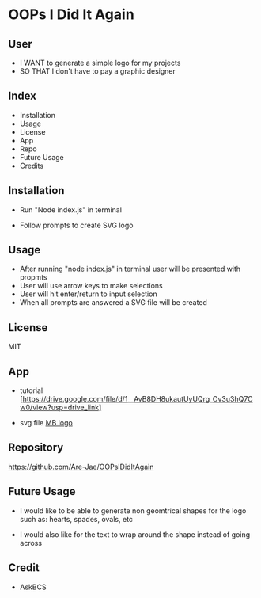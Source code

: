 # OOPs I Did It Again





## User

- I WANT to generate a simple logo for my projects
- SO THAT I don't have to pay a graphic designer




## Index 

- Installation 
- Usage 
- License
- App
- Repo
- Future Usage
- Credits 

## Installation 

- Run "Node index.js" in terminal 

- Follow prompts to create SVG logo 


## Usage 

- After running "node index.js" in terminal user will be presented with propmts
- User will use arrow keys to make selections
- User will hit enter/return to input selection 
- When all prompts are answered a SVG file will be created  

## License 

MIT

## App 
- tutorial [https://drive.google.com/file/d/1__AvB8DH8ukautUyUQrg_Ov3u3hQ7Cw0/view?usp=drive_link]

- svg file [MB logo](imgs/logo.svg)

 
## Repository

https://github.com/Are-Jae/OOPsIDidItAgain 

## Future Usage

- I would like to be able to generate non geomtrical shapes for the logo such as: hearts, spades, ovals, etc 

- I would also like for the text to wrap around the shape instead of going across 

## Credit 

- AskBCS




